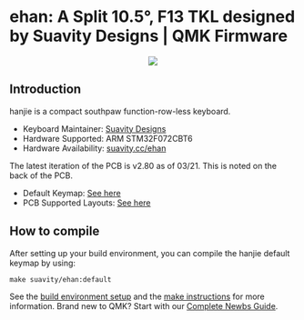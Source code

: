# ehan: A Split 10.5°, F13 TKL designed by Suavity Designs | QMK Firmware

<p align="center">
  <img align="middle" src="https://svd-image.b-cdn.net/Icons%20&%20SVG/eHan_etKL_icon_website.png="400"> 
</p>

## Introduction

hanjie is a compact southpaw function-row-less keyboard. 

* Keyboard Maintainer: [Suavity Designs](https://github.com/suavity)
* Hardware Supported: ARM STM32F072CBT6
* Hardware Availability: [suavity.cc/ehan](https://suavity.cc/keyboards/ehan/)

The latest iteration of the PCB is v2.80 as of 03/21. This is noted on the back of the PCB. 
* Default Keymap: [See here](http://www.keyboard-layout-editor.com/#/gists/d89c177b7fa97ca1c0ff039b9b176665)
* PCB Supported Layouts: [See here](http://www.keyboard-layout-editor.com/#/gists/9aab5e15a89469138da760f968df26ae)

## How to compile

After setting up your build environment, you can compile the hanjie default keymap by using:

    make suavity/ehan:default

See the [build environment setup](https://docs.qmk.fm/#/getting_started_build_tools) and the [make instructions](https://docs.qmk.fm/#/getting_started_make_guide) for more information. Brand new to QMK? Start with our [Complete Newbs Guide](https://docs.qmk.fm/#/newbs).
